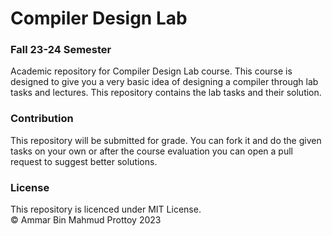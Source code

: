 # Compiler Design Lab
### Fall 23-24 Semester
Academic repository for Compiler Design Lab course. This course is designed to give you a very basic idea of designing a compiler through lab tasks and lectures. This repository contains the lab tasks and their solution.

### Contribution
This repository will be submitted for grade. You can fork it and do the given tasks on your own or after the course evaluation you can open a pull request to suggest better solutions.

### License
This repository is licenced under MIT License.  
© Ammar Bin Mahmud Prottoy 2023